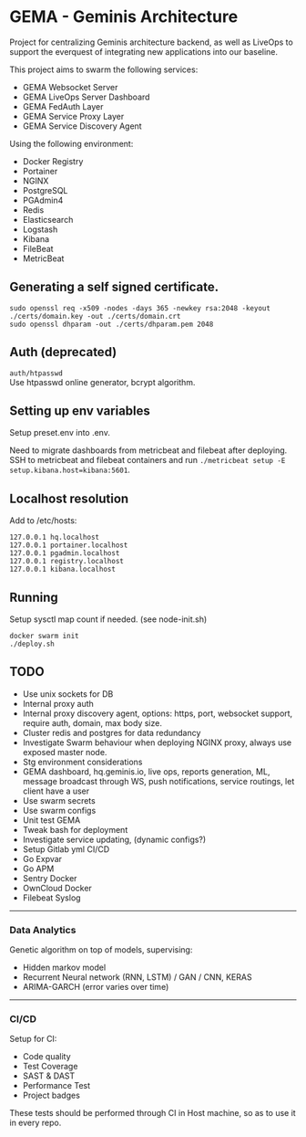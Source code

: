 # GEMA - Geminis Architecture

Project for centralizing Geminis architecture backend, as well as LiveOps to support the everquest of integrating new applications into our baseline.

This project aims to swarm the following services:

* GEMA Websocket Server
* GEMA LiveOps Server Dashboard
* GEMA FedAuth Layer
* GEMA Service Proxy Layer
* GEMA Service Discovery Agent

Using the following environment:

* Docker Registry
* Portainer
* NGINX
* PostgreSQL
* PGAdmin4
* Redis
* Elasticsearch
* Logstash
* Kibana
* FileBeat
* MetricBeat

## Generating a self signed certificate.
`sudo openssl req -x509 -nodes -days 365 -newkey rsa:2048 -keyout ./certs/domain.key -out ./certs/domain.crt`  
`sudo openssl dhparam -out ./certs/dhparam.pem 2048`

## Auth (deprecated)
`auth/htpasswd`  
Use htpasswd online generator, bcrypt algorithm.

## Setting up env variables
Setup preset.env into .env.  

Need to migrate dashboards from metricbeat and filebeat after deploying.  
SSH to metricbeat and filebeat containers and run `./metricbeat setup -E setup.kibana.host=kibana:5601`.

## Localhost resolution
Add to /etc/hosts:  

```
127.0.0.1 hq.localhost
127.0.0.1 portainer.localhost
127.0.0.1 pgadmin.localhost
127.0.0.1 registry.localhost
127.0.0.1 kibana.localhost
```

## Running

Setup sysctl map count if needed. (see node-init.sh)  

`docker swarm init`  
`./deploy.sh`  

## TODO

* Use unix sockets for DB 
* Internal proxy auth 
* Internal proxy discovery agent, options: https, port, websocket support, require auth, domain, max body size.
* Cluster redis and postgres for data redundancy
* Investigate Swarm behaviour when deploying NGINX proxy, always use exposed master node.
* Stg environment considerations 
* GEMA dashboard, hq.geminis.io, live ops, reports generation, ML, message broadcast through WS, push notifications, service routings, let client have a user
* Use swarm secrets
* Use swarm configs
* Unit test GEMA
* Tweak bash for deployment
* Investigate service updating, (dynamic configs?)
* Setup Gitlab yml CI/CD
* Go Expvar
* Go APM
* Sentry Docker
* OwnCloud Docker
* Filebeat Syslog

---

### Data Analytics
Genetic algorithm on top of models, supervising:  
* Hidden markov model
* Recurrent Neural network (RNN, LSTM) / GAN / CNN, KERAS
* ARIMA-GARCH (error varies over time)

---

### CI/CD
Setup for CI:

* Code quality
* Test Coverage
* SAST & DAST
* Performance Test
* Project badges

These tests should be performed through CI in Host machine, so as to use it in every repo.
